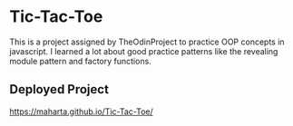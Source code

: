 # Tic-Tac-Toe

This is a project assigned by TheOdinProject to practice OOP concepts in javascript.
I learned a lot about good practice patterns like the revealing module pattern and factory functions.

## Deployed Project

<https://maharta.github.io/Tic-Tac-Toe/>
